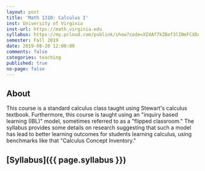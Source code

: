 ```yaml
---
layout: post
title: 'Math 1310: Calculus I'
inst: University of Virginia
inst-url: https://math.virginia.edu
syllabus: https://my.pcloud.com/publink/show?code=XZ4Af7kZBef3lINeFCXDaHWQ9oW2V818lHdX
semester: Fall 2019
date: 2019-08-20 12:00:00
comments: false
categories: teaching
published: true
no-page: false
---
```


About
---
This course is a standard calculus class taught using Stewart's calculus textbook. Furthermore, this course is taught using an "inquiry based learning (IBL)" model, sometimes referred to as a "flipped classroom." The syllabus provides some details on research suggesting that such a model has lead to better learning outcomes for students learning calculus, using benchmarks like that "Calculus Concept Inventory." 

[Syllabus]({{ page.syllabus }})
---
